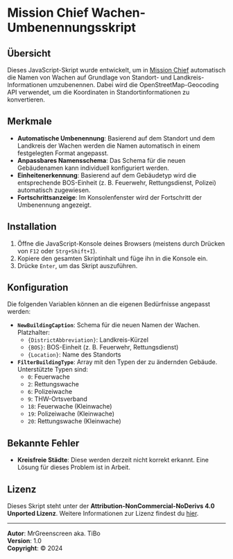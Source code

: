 
# Mission Chief Wachen-Umbenennungsskript

## Übersicht
Dieses JavaScript-Skript wurde entwickelt, um in [Mission Chief](https://www.leitstellenspiel.de) automatisch die Namen von Wachen auf Grundlage von Standort- und Landkreis-Informationen umzubenennen. Dabei wird die OpenStreetMap-Geocoding API verwendet, um die Koordinaten in Standortinformationen zu konvertieren.

## Merkmale
- **Automatische Umbenennung**: Basierend auf dem Standort und dem Landkreis der Wachen werden die Namen automatisch in einem festgelegten Format angepasst.
- **Anpassbares Namensschema**: Das Schema für die neuen Gebäudenamen kann individuell konfiguriert werden.
- **Einheitenerkennung**: Basierend auf dem Gebäudetyp wird die entsprechende BOS-Einheit (z. B. Feuerwehr, Rettungsdienst, Polizei) automatisch zugewiesen.
- **Fortschrittsanzeige**: Im Konsolenfenster wird der Fortschritt der Umbenennung angezeigt.
  
## Installation
1. Öffne die JavaScript-Konsole deines Browsers (meistens durch Drücken von `F12` oder `Strg+Shift+I`).
2. Kopiere den gesamten Skriptinhalt und füge ihn in die Konsole ein.
3. Drücke `Enter`, um das Skript auszuführen.

## Konfiguration
Die folgenden Variablen können an die eigenen Bedürfnisse angepasst werden:
- **`NewBuildingCaption`**: Schema für die neuen Namen der Wachen. Platzhalter: 
  - `{DistrictAbbreviation}`: Landkreis-Kürzel
  - `{BOS}`: BOS-Einheit (z. B. Feuerwehr, Rettungsdienst)
  - `{Location}`: Name des Standorts
- **`FilterBuildingType`**: Array mit den Typen der zu ändernden Gebäude. Unterstützte Typen sind:
  - `0`: Feuerwache
  - `2`: Rettungswache
  - `6`: Polizeiwache
  - `9`: THW-Ortsverband
  - `18`: Feuerwache (Kleinwache)
  - `19`: Polizeiwache (Kleinwache)
  - `20`: Rettungswache (Kleinwache)

## Bekannte Fehler
- **Kreisfreie Städte**: Diese werden derzeit nicht korrekt erkannt. Eine Lösung für dieses Problem ist in Arbeit.

## Lizenz
Dieses Skript steht unter der **Attribution-NonCommercial-NoDerivs 4.0 Unported Lizenz**. Weitere Informationen zur Lizenz findest du [hier](http://creativecommons.org/licenses/by-nc-nd/4.0/).

---

**Autor**: MrGreenscreen aka. TiBo  
**Version**: 1.0  
**Copyright**: © 2024  

